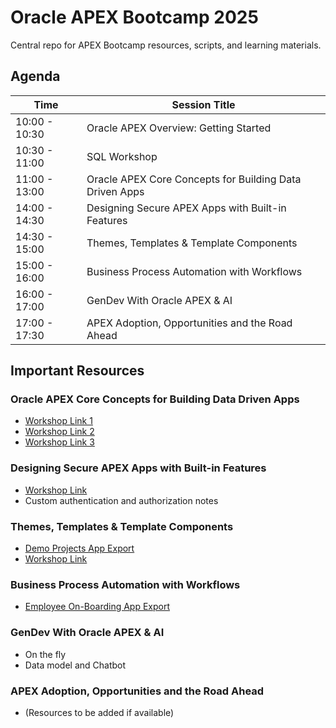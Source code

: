 # Oracle APEX Bootcamp 2025
Central repo for APEX Bootcamp resources, scripts, and learning materials.

## Agenda

| Time          | Session Title                                     |
|---------------|--------------------------------------------------|
| 10:00 - 10:30 | Oracle APEX Overview: Getting Started |
| 10:30 - 11:00 | SQL Workshop |
| 11:00 - 13:00 | Oracle APEX Core Concepts for Building Data Driven Apps |
| 14:00 - 14:30 | Designing Secure APEX Apps with Built-in Features |
| 14:30 - 15:00 | Themes, Templates & Template Components           |
| 15:00 - 16:00 | Business Process Automation with Workflows        |
| 16:00 - 17:00 | GenDev With Oracle APEX & AI                      |
| 17:00 - 17:30 | APEX Adoption, Opportunities and the Road Ahead   |

## Important Resources

### Oracle APEX Core Concepts for Building Data Driven Apps
- <a href="https://livelabs.oracle.com/pls/apex/r/dbpm/livelabs/run-workshop?p210_wid=3528&p210_wec=&session=16208365897850" target="_blank">Workshop Link 1</a>  
- <a href="https://livelabs.oracle.com/pls/apex/r/dbpm/livelabs/run-workshop?p210_wid=3533&p210_wec=&session=8886919533136" target="_blank">Workshop Link 2</a>  
- <a href="https://livelabs.oracle.com/pls/apex/r/dbpm/livelabs/run-workshop?p210_wid=3534&p210_wec=&session=5472038135115" target="_blank">Workshop Link 3</a>  

### Designing Secure APEX Apps with Built-in Features
- <a href="https://livelabs.oracle.com/pls/apex/r/dbpm/livelabs/run-workshop?p210_wid=3578&p210_wec=&session=108753226205988" target="_blank">Workshop Link</a>  
- Custom authentication and authorization notes  

### Themes, Templates & Template Components
- <a href="https://c4u04.objectstorage.us-ashburn-1.oci.customer-oci.com/p/EcTjWk2IuZPZeNnD_fYMcgUhdNDIDA6rt9gaFj_WZMiL7VvxPBNMY60837hu5hga/n/c4u04/b/livelabsfiles/o/labfiles%2Fdemo-projects-hol11.sql" target="_blank">Demo Projects App Export</a>  
- <a href="https://livelabs.oracle.com/pls/apex/r/dbpm/livelabs/run-workshop?p210_wid=3551&p210_wec=&session=13886981642268" target="_blank">Workshop Link</a>  

### Business Process Automation with Workflows
- <a href="https://github.com/toufiqmohmd/Oracle-APEX-Bootcamp-2025/blob/main/emp_onboarding_catchupscripts.sql" target="_blank">Employee On-Boarding App Export</a>  

### GenDev With Oracle APEX & AI
- On the fly  
- Data model and Chatbot  

### APEX Adoption, Opportunities and the Road Ahead
- (Resources to be added if available)  
